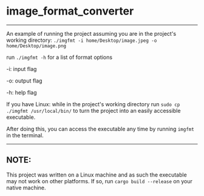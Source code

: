 # image_format_converter

--- 

An example of running the project assuming you are in the project's working directory:
`./imgfmt -i home/Desktop/image.jpeg -o home/Desktop/image.png`

run `./imgfmt -h` for a list of format options

-i: input flag

-o: output flag

-h: help flag

If you have Linux: while in the project's working directory run `sudo cp ./imgfmt /usr/local/bin/` to turn the project into an easily accessible executable.

After doing this, you can access the executable any time by running `imgfmt` in the terminal.

---

## NOTE:

This project was written on a Linux machine and as such the executable may not work on other platforms. If so, run `cargo build --release` on your native machine.
